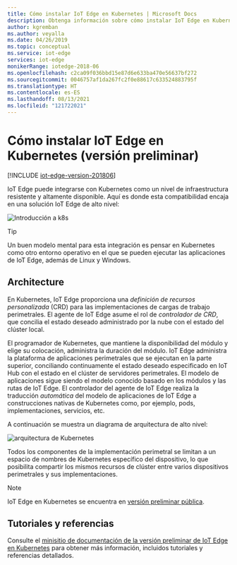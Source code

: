 ```yaml
---
title: Cómo instalar IoT Edge en Kubernetes | Microsoft Docs
description: Obtenga información sobre cómo instalar IoT Edge en Kubernetes mediante un entorno de clústeres de desarrollo local
author: kgremban
ms.author: veyalla
ms.date: 04/26/2019
ms.topic: conceptual
ms.service: iot-edge
services: iot-edge
monikerRange: iotedge-2018-06
ms.openlocfilehash: c2ca09f036bbd15e87d6e633ba470e56637bf272
ms.sourcegitcommit: 0046757af1da267fc2f0e88617c633524883795f
ms.translationtype: HT
ms.contentlocale: es-ES
ms.lasthandoff: 08/13/2021
ms.locfileid: "121722021"
---
```

# <a name="how-to-install-iot-edge-on-kubernetes-preview"></a>Cómo instalar IoT Edge en Kubernetes (versión preliminar)

[!INCLUDE [iot-edge-version-201806](../../includes/iot-edge-version-201806.md)]

IoT Edge puede integrarse con Kubernetes como un nivel de infraestructura resistente y altamente disponible. Aquí es donde esta compatibilidad encaja en una solución IoT Edge de alto nivel:

![Introducción a k8s](./media/how-to-install-iot-edge-kubernetes/kubernetes-model.png)

>[!TIP]
>Un buen modelo mental para esta integración es pensar en Kubernetes como otro entorno operativo en el que se pueden ejecutar las aplicaciones de IoT Edge, además de Linux y Windows.

## <a name="architecture"></a>Architecture 
En Kubernetes, IoT Edge proporciona una *definición de recursos personalizada* (CRD) para las implementaciones de cargas de trabajo perimetrales. El agente de IoT Edge asume el rol de *controlador de CRD*, que concilia el estado deseado administrado por la nube con el estado del clúster local.

El programador de Kubernetes, que mantiene la disponibilidad del módulo y elige su colocación, administra la duración del módulo. IoT Edge administra la plataforma de aplicaciones perimetrales que se ejecutan en la parte superior, conciliando continuamente el estado deseado especificado en IoT Hub con el estado en el clúster de servidores perimetrales. El modelo de aplicaciones sigue siendo el modelo conocido basado en los módulos y las rutas de IoT Edge. El controlador del agente de IoT Edge realiza la traducción *automática* del modelo de aplicaciones de IoT Edge a construcciones nativas de Kubernetes como, por ejemplo, pods, implementaciones, servicios, etc.

A continuación se muestra un diagrama de arquitectura de alto nivel:

![arquitectura de Kubernetes](./media/how-to-install-iot-edge-kubernetes/publicpreview-refresh-kubernetes.png)

Todos los componentes de la implementación perimetral se limitan a un espacio de nombres de Kubernetes específico del dispositivo, lo que posibilita compartir los mismos recursos de clúster entre varios dispositivos perimetrales y sus implementaciones.

>[!NOTE]
>IoT Edge en Kubernetes se encuentra en [versión preliminar pública](https://azure.microsoft.com/support/legal/preview-supplemental-terms/).

## <a name="tutorials-and-references"></a>Tutoriales y referencias 

Consulte el [minisitio de documentación de la versión preliminar de IoT Edge en Kubernetes](https://aka.ms/edgek8sdoc) para obtener más información, incluidos tutoriales y referencias detallados.
